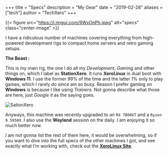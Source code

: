 +++
title = "Specs"
description = "My Gear"
date = "2019-02-28"
aliases = ["tech"]
author = "TechXero"
+++

{{< figure src="https://i.imgur.com/9WxOnPh.jpeg" alt="specs" class="center-image" >}}

I have a ridiculous number of machines covering everything from high-powered development rigs to compact home servers and retro gaming setups.

**The Beast :**

This is my main rig, the one I do all my *Development*, *Gaming* and other things on, which I label as **StationXero**. It runs **XeroLinux** in dual boot with **Windows 11**. I use the former 99% of the time and the latter 1% only to play games, which I rarely do since am so busy. Reason I prefer gaming on **Windows** is because I like using *Trainers*. Not gonna describe what those are here, just *Google it* as the saying goes.

![SationXero](https://i.imgur.com/2C387dA.png)

Anyways, this machine was recently upgraded to an `RX 7800XT` and a `Ryzen 9 5950X`. I also use the **Wayland** session on the daily. I am enjoying it so much better now.

I am not gonna list the rest of them here, it would be overwhelming, so if you want to dive into the full specs of the other machines I got, and see exactly what I’m working with, check out the [**XeroLinux Site**](https://xerolinux.xyz/gear/).
